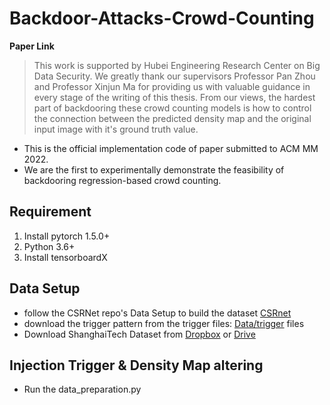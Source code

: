 # Backdoor-Attacks-Crowd-Counting
**Paper Link**

> This work is supported by Hubei Engineering Research Center on Big Data Security. We greatly thank our supervisors Professor Pan Zhou and Professor Xinjun Ma for providing us with valuable guidance in every stage of the writing of this thesis. From our views, the hardest part of backdooring these crowd counting models is how to control the connection between the predicted density map and the original input image with it's ground truth value.

* This is the official implementation code of paper submitted to ACM MM 2022.
* We are the first to experimentally demonstrate the feasibility of backdooring regression-based crowd counting.
##
## Requirement
  1. Install pytorch 1.5.0+
  2. Python 3.6+
  3. Install tensorboardX
##
## Data Setup
  * follow the CSRNet repo's Data Setup to build the dataset [CSRnet](https://github.com/CommissarMa/CSRNet-pytorch)
  * download the trigger pattern from the trigger files: [Data/trigger](https://github.com/CommissarMa/CSRNet-pytorch) files
  * Download ShanghaiTech Dataset from [Dropbox](https://www.dropbox.com/s/fipgjqxl7uj8hd5/ShanghaiTech.zip?dl=0) or [Drive](https://drive.google.com/file/d/16dhJn7k4FWVwByRsQAEpl9lwjuV03jVI/view)
##
## Injection Trigger & Density Map altering
  * Run the data_preparation.py

